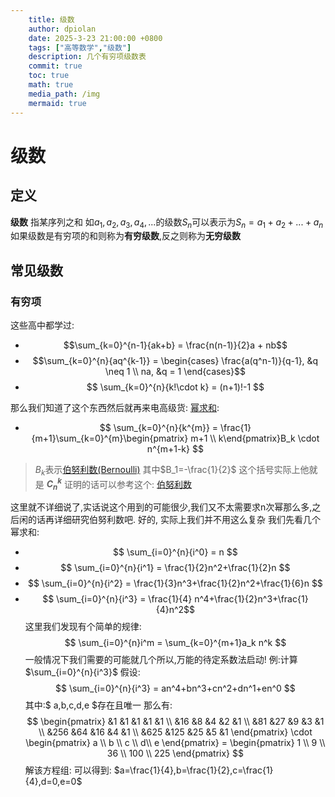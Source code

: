 ```yaml
---
    title: 级数
    author: dpiolan 
    date: 2025-3-23 21:00:00 +0800
    tags: ["高等数学","级数"]
    description: 几个有穷项级数表
    commit: true
    toc: true
    math: true
    media_path: /img
    mermaid: true
---
```



# 级数

## 定义
**级数** 指某序列之和 如$a_1,a_2,a_3,a_4,...$的级数$S_n$可以表示为$S_n = a_1+a_2+...+a_n$ 如果级数是有穷项的和则称为**有穷级数**,反之则称为**无穷级数**

## 常见级数
### 有穷项
这些高中都学过:

* $$\sum_{k=0}^{n-1}{ak+b} = \frac{n(n-1)}{2}a + nb$$
* $$\sum_{k=0}^{n}{aq^{k-1}} = \begin{cases}
\frac{a(q^n-1)}{q-1}, &q \neq 1 \\
na, &q = 1
\end{cases}$$
* $$
\sum_{k=0}^{n}{k!\cdot k} = (n+1)!-1
$$


那么我们知道了这个东西然后就再来电高级货:
[幂求和][3]: 
* $$
  \sum_{k=0}^{n}{k^{m}} = \frac{1}{m+1}\sum_{k=0}^{m}\begin{pmatrix} m+1 \\ k\end{pmatrix}B_k \cdot n^{m+1-k}
$$
> $B_k$表示[伯努利数(Bernoulli)][1] 其中$B_1=-\frac{1}{2}$
这个括号实际上他就是 **$C_n^k$**
证明的话可以参考这个: [伯努利数](https://oi-wiki.org/math/combinatorics/bernoulli/)

这里就不详细说了,实话说这个用到的可能很少,我们又不太需要求n次幂那么多,之后闲的话再详细研究伯努利数吧.
好的, 实际上我们并不用这么复杂
我们先看几个幂求和:
* $$
\sum_{i=0}^{n}{i^0} = n
$$
* $$
\sum_{i=0}^{n}{i^1} = \frac{1}{2}n^2+\frac{1}{2}n
$$
* $$
\sum_{i=0}^{n}{i^2} = \frac{1}{3}n^3+\frac{1}{2}n^2+\frac{1}{6}n
$$
* $$
\sum_{i=0}^{n}{i^3} = \frac{1}{4}
n^4+\frac{1}{2}n^3+\frac{1}{4}n^2$$
这里我们发现有个简单的规律:
$$
 \sum_{i=0}^{n}i^m = \sum_{k=0}^{m+1}a_k n^k 
$$
一般情况下我们需要的可能就几个所以,万能的待定系数法启动!
例:计算 $\sum_{i=0}^{n}{i^3}$ 
假设:
$$
\sum_{i=0}^{n}{i^3} = an^4+bn^3+cn^2+dn^1+en^0 
$$
其中:$ a,b,c,d,e $存在且唯一
那么有:
$$
\begin{pmatrix}
&1 &1 &1 &1 &1 \\
&16 &8 &4 &2 &1 \\
&81 &27 &9 &3 &1 \\
&256 &64 &16 &4 &1 \\
&625 &125 &25 &5 &1
\end{pmatrix} \cdot \begin{pmatrix}
a \\ b \\ c \\ d\\ e
\end{pmatrix} = \begin{pmatrix}
1 \\
9 \\
36 \\
100 \\
225
\end{pmatrix}
$$
解该方程组: 可以得到:
$a=\frac{1}{4},b=\frac{1}{2},c=\frac{1}{4},d=0,e=0$


[1]: https://zh.wikipedia.org/wiki/%E4%BC%AF%E5%8A%AA%E5%88%A9%E6%95%B0 "伯努利数(Bernoulli)"
[2]: https://zh.wikipedia.org/wiki/%E4%BC%AF%E5%8A%AA%E5%88%A9%E5%A4%9A%E9%A0%85%E5%BC%8F "伯努利多项式(Bernoulli多项式)]"
[3]: https://zh.wikipedia.org/wiki/%E7%AD%89%E5%B9%82%E6%B1%82%E5%92%8C "幂求和"
